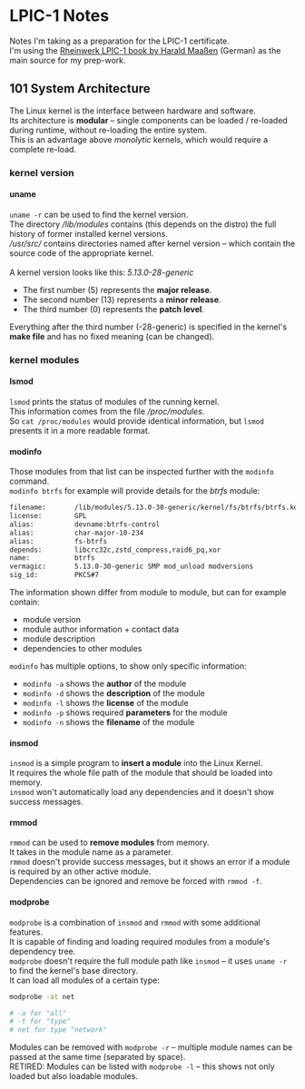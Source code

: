 # LPIC-1 Notes
Notes I'm taking as a preparation for the LPIC-1 certificate. <br>
I'm using the [Rheinwerk LPIC-1 book by Harald Maaßen](https://www.rheinwerk-verlag.de/lpic-1-sicher-zur-erfolgreichen-linux-zertifizierung/) (German) as the main source for my prep-work. <br>

## 101 System Architecture
The Linux kernel is the interface between hardware and software. <br>
Its architecture is **modular** – single components can be loaded / re-loaded during runtime, without re-loading the entire system. <br>
This is an advantage above *monolytic* kernels, which would require a complete re-load. <br>

### kernel version
#### uname
`uname -r` can be used to find the kernel version. <br>
The directory */lib/modules* contains (this depends on the distro) the full history of former installed kernel versions. <br>
*/usr/src/* contains directories named after kernel version – which contain the source code of the appropriate kernel. <br>
<br>
A kernel version looks like this: *5.13.0-28-generic* <br>
* The first number (5) represents the **major release**.
* The second number (13) represents a **minor release**.
* The third number (0) represents the **patch level**.

Everything after the third number (-28-generic) is specified in the kernel's **make file** and has no fixed meaning (can be changed). <br>

### kernel modules
#### lsmod
`lsmod` prints the status of modules of the running kernel. <br>
This information comes from the file */proc/modules*. <br>
So `cat /proc/modules` would provide identical information, but `lsmod` presents it in a more readable format. <br>

#### modinfo
Those modules from that list can be inspected further with the `modinfo` command. <br>
`modinfo btrfs` for example will provide details for the *btrfs* module: <br>

```sh
filename:       /lib/modules/5.13.0-30-generic/kernel/fs/btrfs/btrfs.ko
license:        GPL
alias:          devname:btrfs-control
alias:          char-major-10-234
alias:          fs-btrfs
depends:        libcrc32c,zstd_compress,raid6_pq,xor
name:           btrfs
vermagic:       5.13.0-30-generic SMP mod_unload modversions 
sig_id:         PKCS#7
```

The information shown differ from module to module, but can for example contain: <br>

* module version
* module author information + contact data
* module description
* dependencies to other modules

`modinfo` has multiple options, to show only specific information: <br>
* `modinfo -a` shows the **author** of the module
* `modinfo -d` shows the **description** of the module
* `modinfo -l` shows the **license** of the module
* `modinfo -p` shows required **parameters** for the module
* `modinfo -n` shows the **filename** of the module

#### insmod
`insmod` is a simple program to **insert a module** into the Linux Kernel. <br>
It requires the whole file path of the module that should be loaded into memory. <br>
`insmod` won't automatically load any dependencies and it doesn't show success messages. <br>

#### rmmod
`rmmod` can be used to **remove modules** from memory. <br>
It takes in the module name as a parameter. <br>
`rmmod` doesn't provide success messages, but it shows an error if a module is required by an other active module. <br>
Dependencies can be ignored and remove be forced with `rmmod -f`. <br>

#### modprobe
`modprobe` is a combination of `insmod` and `rmmod` with some additional features. <br>
It is capable of finding and loading required modules from a module's dependency tree. <br>
`modprobe` doesn't require the full module path like `insmod` – it uses `uname -r` to find the kernel's base directory. <br>
It can load all modules of a certain type: <br>

```sh
modprobe -at net

# -a for "all"
# -t for "type"
# net for type "network" 
```

Modules can be removed with `modprobe -r` – multiple module names can be passed at the same time (separated by space). <br>
RETIRED: Modules can be listed with `modprobe -l` – this shows not only loaded but also loadable modules. <br> 
